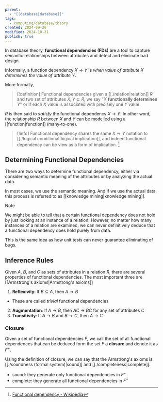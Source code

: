 ```yaml
---
parent:
  - "[[database|database]]"
tags:
  - computing/database/theory
created: 2024-09-20
modified: 2024-10-31
publish: true
---
```

In database theory, **functional dependencies (FDs)** are a tool to capture semantic relationships between attributes and detect and eliminate bad design.

Informally, a function dependency $X \to Y$ is _when value of attribute X determines the value of attribute Y_. 

More formally, 
> [!definition] Functional dependencies
> given a [[./relation|relation]] $R$ and two set of attributes $X, Y \subseteq R$, we say "$X$ **functionally determines** $Y$" or if each $X$ value is associated with precisely one $Y$ value. 

$R$ is then said to _satisfy_ the functional dependency $X \to Y$. In other word, the relationship $R$ between $X$ and $Y$ can be modelled using a [[function|function]] (many-to-one).

> [!info] 
> Functional dependency shares the same $X \to Y$ notation to [[./logical conditional|logical implication]], and indeed functional dependency can be view as a form of implication. [^1]

## Determining Functional Dependencies
There are two ways to determine functional dependency, either via considering semantic meaning of the attributes or by analyzing the actual data.

In most cases, we use the semantic meaning. And if we use the actual data, this process is referred to as [[knowledge mining|knowledge mining]].

> [!note]
> We might be able to tell that a certain functional dependency does not hold by just looking at an instance of a relation. However, no matter how many instances of a relation are examined, we can never definitively deduce that a functional dependency does hold purely from data.
> 
> This is the same idea as how unit tests can never guarantee eliminating of bugs.

## Inference Rules
Given $A$, $B$, and $C$ as sets of attributes in a relation $R$, there are several properties of functional dependencies. The most important three are [[Armstrong's axioms|Armstrong's axioms]]
1. **Reflexivity**: If $B \subseteq A$, then $A \to B$
  - These are called *trivial* functional dependencies
2. **Augmentation**: If $A \to B$, then $AC \to BC$ for any set of attributes $C$
3. **Transitivity**: If $A \to B$ and $B \to C$, then $A \to C$

### Closure
Given a set of functional dependencies $F$, we call the set of all functional dependences that can be deduced form the set $F$ a **closure** and denote it as $F^+$.

Using the definition of closure, we can say that the Armstrong's axioms is [[./soundness (formal system)|sound]] and [[./completeness|complete]].
- sound: they generate only functional dependencies in $F^+$
- complete: they generate all functional dependencies in $F^+$

[^1]: [Functional dependency - Wikipedia](https://en.wikipedia.org/wiki/Functional_dependency)